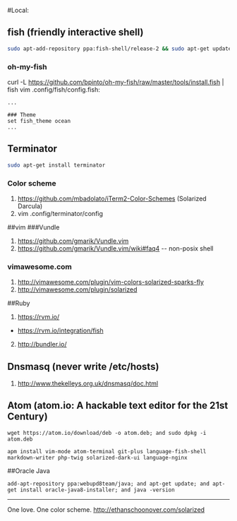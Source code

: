 #Local:

## fish (friendly interactive shell)
````bash
sudo apt-add-repository ppa:fish-shell/release-2 && sudo apt-get update && sudo apt-get install fish
````
### oh-my-fish
curl -L https://github.com/bpinto/oh-my-fish/raw/master/tools/install.fish | fish
vim .config/fish/config.fish:
````fish
...

### Theme
set fish_theme ocean
...
````

## Terminator
````bash
sudo apt-get install terminator
````
### Color scheme
1. https://github.com/mbadolato/iTerm2-Color-Schemes (Solarized Darcula)
2. vim .config/terminator/config

##vim
###Vundle
1. https://github.com/gmarik/Vundle.vim
2. https://github.com/gmarik/Vundle.vim/wiki#faq4 -- non-posix shell

### vimawesome.com
1. http://vimawesome.com/plugin/vim-colors-solarized-sparks-fly
2. http://vimawesome.com/plugin/solarized

##Ruby
1. https://rvm.io/
 - https://rvm.io/integration/fish
2. http://bundler.io/

## Dnsmasq (never write /etc/hosts)
1. http://www.thekelleys.org.uk/dnsmasq/doc.html

## Atom (atom.io: A hackable text editor for the 21st Century)
````fish
wget https://atom.io/download/deb -o atom.deb; and sudo dpkg -i atom.deb

apm install vim-mode atom-terminal git-plus language-fish-shell markdown-writer php-twig solarized-dark-ui language-nginx
````
##Oracle Java
````fish
add-apt-repository ppa:webupd8team/java; and apt-get update; and apt-get install oracle-java8-installer; and java -version
````
-----
One love. One color scheme.
http://ethanschoonover.com/solarized
